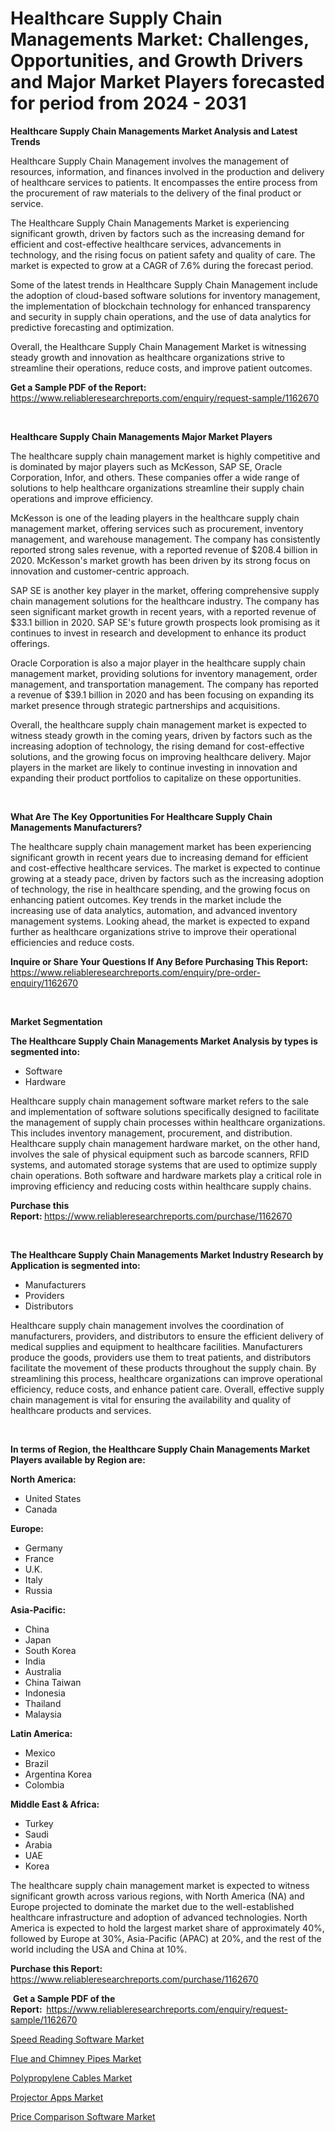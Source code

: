 <p><h1>Healthcare Supply Chain Managements Market: Challenges, Opportunities, and Growth Drivers and Major Market Players forecasted for period from 2024 - 2031</h1></p><p><strong>Healthcare Supply Chain Managements Market Analysis and Latest Trends</strong></p>
<p><p>Healthcare Supply Chain Management involves the management of resources, information, and finances involved in the production and delivery of healthcare services to patients. It encompasses the entire process from the procurement of raw materials to the delivery of the final product or service.</p><p>The Healthcare Supply Chain Managements Market is experiencing significant growth, driven by factors such as the increasing demand for efficient and cost-effective healthcare services, advancements in technology, and the rising focus on patient safety and quality of care. The market is expected to grow at a CAGR of 7.6% during the forecast period.</p><p>Some of the latest trends in Healthcare Supply Chain Management include the adoption of cloud-based software solutions for inventory management, the implementation of blockchain technology for enhanced transparency and security in supply chain operations, and the use of data analytics for predictive forecasting and optimization.</p><p>Overall, the Healthcare Supply Chain Management Market is witnessing steady growth and innovation as healthcare organizations strive to streamline their operations, reduce costs, and improve patient outcomes.</p></p>
<p><strong>Get a Sample PDF of the Report:&nbsp;</strong> <a href="https://www.reliableresearchreports.com/enquiry/request-sample/1162670">https://www.reliableresearchreports.com/enquiry/request-sample/1162670</a></p>
<p>&nbsp;</p>
<p><strong>Healthcare Supply Chain Managements Major Market Players</strong></p>
<p><p>The healthcare supply chain management market is highly competitive and is dominated by major players such as McKesson, SAP SE, Oracle Corporation, Infor, and others. These companies offer a wide range of solutions to help healthcare organizations streamline their supply chain operations and improve efficiency.</p><p>McKesson is one of the leading players in the healthcare supply chain management market, offering services such as procurement, inventory management, and warehouse management. The company has consistently reported strong sales revenue, with a reported revenue of $208.4 billion in 2020. McKesson's market growth has been driven by its strong focus on innovation and customer-centric approach.</p><p>SAP SE is another key player in the market, offering comprehensive supply chain management solutions for the healthcare industry. The company has seen significant market growth in recent years, with a reported revenue of $33.1 billion in 2020. SAP SE's future growth prospects look promising as it continues to invest in research and development to enhance its product offerings.</p><p>Oracle Corporation is also a major player in the healthcare supply chain management market, providing solutions for inventory management, order management, and transportation management. The company has reported a revenue of $39.1 billion in 2020 and has been focusing on expanding its market presence through strategic partnerships and acquisitions.</p><p>Overall, the healthcare supply chain management market is expected to witness steady growth in the coming years, driven by factors such as the increasing adoption of technology, the rising demand for cost-effective solutions, and the growing focus on improving healthcare delivery. Major players in the market are likely to continue investing in innovation and expanding their product portfolios to capitalize on these opportunities.</p></p>
<p>&nbsp;</p>
<p><strong>What Are The Key Opportunities For Healthcare Supply Chain Managements Manufacturers?</strong></p>
<p><p>The healthcare supply chain management market has been experiencing significant growth in recent years due to increasing demand for efficient and cost-effective healthcare services. The market is expected to continue growing at a steady pace, driven by factors such as the increasing adoption of technology, the rise in healthcare spending, and the growing focus on enhancing patient outcomes. Key trends in the market include the increasing use of data analytics, automation, and advanced inventory management systems. Looking ahead, the market is expected to expand further as healthcare organizations strive to improve their operational efficiencies and reduce costs.</p></p>
<p><strong>Inquire or Share Your Questions If Any Before Purchasing This Report:</strong> <a href="https://www.reliableresearchreports.com/enquiry/pre-order-enquiry/1162670">https://www.reliableresearchreports.com/enquiry/pre-order-enquiry/1162670</a></p>
<p>&nbsp;</p>
<p><strong>Market Segmentation</strong></p>
<p><strong>The Healthcare Supply Chain Managements Market Analysis by types is segmented into:</strong></p>
<p><ul><li>Software</li><li>Hardware</li></ul></p>
<p><p>Healthcare supply chain management software market refers to the sale and implementation of software solutions specifically designed to facilitate the management of supply chain processes within healthcare organizations. This includes inventory management, procurement, and distribution. Healthcare supply chain management hardware market, on the other hand, involves the sale of physical equipment such as barcode scanners, RFID systems, and automated storage systems that are used to optimize supply chain operations. Both software and hardware markets play a critical role in improving efficiency and reducing costs within healthcare supply chains.</p></p>
<p><strong>Purchase this Report:&nbsp;</strong><a href="https://www.reliableresearchreports.com/purchase/1162670">https://www.reliableresearchreports.com/purchase/1162670</a></p>
<p>&nbsp;</p>
<p><strong>The Healthcare Supply Chain Managements Market Industry Research by Application is segmented into:</strong></p>
<p><ul><li>Manufacturers</li><li>Providers</li><li>Distributors</li></ul></p>
<p><p>Healthcare supply chain management involves the coordination of manufacturers, providers, and distributors to ensure the efficient delivery of medical supplies and equipment to healthcare facilities. Manufacturers produce the goods, providers use them to treat patients, and distributors facilitate the movement of these products throughout the supply chain. By streamlining this process, healthcare organizations can improve operational efficiency, reduce costs, and enhance patient care. Overall, effective supply chain management is vital for ensuring the availability and quality of healthcare products and services.</p></p>
<p>&nbsp;</p>
<p><strong>In terms of Region, the Healthcare Supply Chain Managements Market Players available by Region are:</strong></p>
<p>
    <p> <strong> North America: </strong>
        <ul>
            <li>United States</li>
            <li>Canada</li>
        </ul>
        </p> 
    <p> <strong> Europe: </strong>
        <ul>
            <li>Germany</li>
            <li>France</li>
            <li>U.K.</li>
            <li>Italy</li>
            <li>Russia</li>
        </ul>
        </p> 
    <p> <strong> Asia-Pacific: </strong>
        <ul>
            <li>China</li>
            <li>Japan</li>
            <li>South Korea</li>
            <li>India</li>
            <li>Australia</li>
            <li>China Taiwan</li>
            <li>Indonesia</li>
            <li>Thailand</li>
            <li>Malaysia</li>
        </ul>
        </p> 
    <p> <strong> Latin America: </strong>
        <ul>
            <li>Mexico</li>
            <li>Brazil</li>
            <li>Argentina Korea</li>
            <li>Colombia</li>
        </ul>
        </p> 
    <p> <strong> Middle East & Africa: </strong>
        <ul>
            <li>Turkey</li>
            <li>Saudi</li>
            <li>Arabia</li>
            <li>UAE</li>
            <li>Korea</li>
        </ul>
    </p>
    </p>
<p><p>The healthcare supply chain management market is expected to witness significant growth across various regions, with North America (NA) and Europe projected to dominate the market due to the well-established healthcare infrastructure and adoption of advanced technologies. North America is expected to hold the largest market share of approximately 40%, followed by Europe at 30%, Asia-Pacific (APAC) at 20%, and the rest of the world including the USA and China at 10%.</p></p>
<p><strong>Purchase this Report: </strong><a href="https://www.reliableresearchreports.com/purchase/1162670">https://www.reliableresearchreports.com/purchase/1162670</a></p>
<p>&nbsp;<strong>Get a Sample PDF of the Report:&nbsp;&nbsp;</strong><a href="https://www.reliableresearchreports.com/enquiry/request-sample/1162670">https://www.reliableresearchreports.com/enquiry/request-sample/1162670</a></p>
<p><strong></strong></p>
<p><p><a href="https://medium.com/p/0a603216cbe4/edit">Speed Reading Software Market</a></p><p><a href="https://github.com/myacatherineblakecaczo9vcsw/Market-Research-Report-List-1/blob/main/flue-and-chimney-pipes-market.md">Flue and Chimney Pipes Market</a></p><p><a href="https://github.com/okotobwrhuteie/Market-Research-Report-List-1/blob/main/polypropylene-cables-market.md">Polypropylene Cables Market</a></p><p><a href="https://medium.com/p/b924e1d39252/edit">Projector Apps Market</a></p><p><a href="https://medium.com/p/ec1795c92ba4/edit">Price Comparison Software Market</a></p></p>